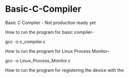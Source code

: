 # Basic-C-Compiler
Basic C Compiler - Not production ready yet


How to run the program for basic compiler-

gcc -o c_compiler.c

How to run the program for Linux Process Monitor-

gcc -o Linux_Process_Monitor.c

How to run the program for registering the device with the 
